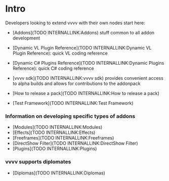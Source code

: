# Intro
Developers looking to extend vvvv with their own nodes start here:  
* [Addons](TODO INTERNALLINK:Addons) stuff common to all addon development  
* [Dynamic VL Plugin Reference](TODO INTERNALLINK:Dynamic VL Plugin Reference): quick VL coding reference  
* [Dynamic C# Plugins Reference](TODO INTERNALLINK:Dynamic Plugins Reference): quick C# coding reference  
* [vvvv sdk](TODO INTERNALLINK:vvvv sdk) provides convenient access to alpha builds and allows for contributions to the addonpack   

* [How to release a pack](TODO INTERNALLINK:How to release a pack)  
* [Test Framework](TODO INTERNALLINK:Test Framework)  

### Information on developing specific types of addons
* [Modules](TODO INTERNALLINK:Modules)  
* [Effects](TODO INTERNALLINK:Effects)  
* [Freeframes](TODO INTERNALLINK:Freeframes)  
* [DirectShow Filter](TODO INTERNALLINK:DirectShow Filter)  
* [Plugins](TODO INTERNALLINK:Plugins)  

### vvvv supports diplomates
* [Diplomas](TODO INTERNALLINK:Diplomas)  
